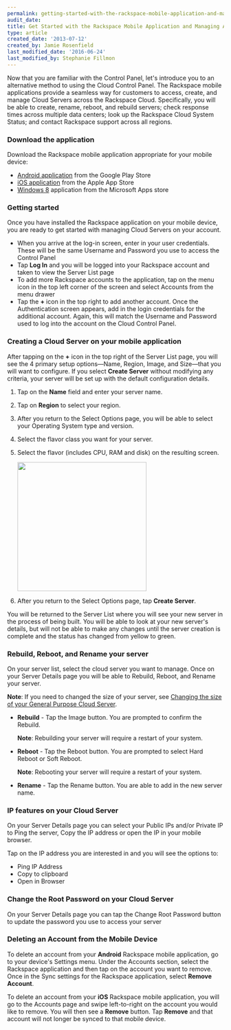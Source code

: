 ```yaml
---
permalink: getting-started-with-the-rackspace-mobile-application-and-managing-accounts/
audit_date:
title: Get Started with the Rackspace Mobile Application and Managing Accounts
type: article
created_date: '2013-07-12'
created_by: Jamie Rosenfield
last_modified_date: '2016-06-24'
last_modified_by: Stephanie Fillmon
---
```


Now that you are familiar with the Control Panel, let's introduce you to
an alternative method to using the Cloud Control Panel. The Rackspace
mobile applications provide a seamless way for customers to access,
create, and manage Cloud Servers across the Rackspace Cloud.
Specifically, you will be able to create, rename, reboot, and rebuild
servers; check response times across multiple data centers; look up the
Rackspace Cloud System Status; and contact Rackspace support
across all regions.

### Download the application

Download the Rackspace mobile application appropriate for your mobile
device:

-   [Android application](https://play.google.com/store/apps/details?id=com.rackspace.cloudmobile)
    from the Google Play Store
-   [iOS application](https://itunes.apple.com/us/app/rackspace-cloud-control/id672443103?ls=1&mt=8)
    from the Apple App Store
-   [Windows 8](http://apps.microsoft.com/windows/en-us/app/rackspace-cloud/fba5a14e-2ca2-4137-864f-31e40ba84e10)
    application from the Microsoft Apps store

### Getting started

Once you have installed the Rackspace application on your mobile device,
you are ready to get started with managing Cloud Servers on your
account.

-   When you arrive at the log-in screen, enter in your
    user credentials. These will be the same Username and Password you
    use to access the Control Panel
-   Tap **Log In** and you will be logged into your Rackspace account and
    taken to view the Server List page
-   To add more Rackspace accounts to the application, tap on the menu
    icon in the top left corner of the screen and select Accounts from
    the menu drawer
-   Tap the **+** icon in the top right to add another account. Once the
    Authentication screen appears, add in the login credentials for the
    additional account. Again, this will match the Username and Password
    used to log into the account on the Cloud Control Panel.

### Creating a Cloud Server on your mobile application

After tapping on the **+** icon in the top right of the Server List page,
you will see the 4 primary setup options&mdash;Name, Region, Image, and Size&mdash;that you will want to configure. If you select **Create Server** without modifying any criteria, your server will be set up with the
default configuration details.

1. Tap on the **Name** field and enter your server name.

2. Tap on **Region** to select your region.

3. After you return to the Select Options page, you will be able to select your Operating System type and version.

4. Select the flavor class you want for your server.

5. Select the flavor (includes CPU, RAM and disk) on the resulting screen.

    <img src="{% asset_path cloud-servers/getting-started-with-the-rackspace-mobile-application-and-managing-accounts/4SelectFlavorScreen.png %}" width="300" />

6. After you return to the Select Options page, tap **Create Server**.

You will be returned to the Server List where you will see your new
server in the process of being built. You will be able to look at your
new server's details, but will not be able to make any changes until the
server creation is complete and the status has changed from yellow to
green.

### Rebuild, Reboot, and Rename your server

On your server list, select the cloud server you want to manage. Once on
your Server Details page you will be able to Rebuild, Reboot, and Rename
your server.

**Note**: If you need to changed the size of your server, see [Changing the size of your General Purpose Cloud Server](/how-to/upgrading-resources-for-general-purpose-or-io-optimized-cloud-servers).

- **Rebuild** - Tap the Image button. You are prompted to confirm the Rebuild.

   **Note**: Rebuilding your server will require a restart of your system.

- **Reboot** - Tap the Reboot button. You are prompted to select Hard Reboot or Soft Reboot.

   **Note**: Rebooting your server will require a restart of your system.

- **Rename** - Tap the Rename button. You are able to add in the new server name.

### IP features on your Cloud Server

On your Server Details page you can select your Public IPs and/or
Private IP to Ping the server, Copy the IP address or open the IP in
your mobile browser.

Tap on the IP address you are interested in and you will see the options
to:

-   Ping IP Address
-   Copy to clipboard
-   Open in Browser

### Change the Root Password on your Cloud Server

On your Server Details page you can tap the Change Root Password button
to update the password you use to access your server

### Deleting an Account from the Mobile Device

To delete an account from your **Android** Rackspace mobile application, go to your device's Settings menu. Under the Accounts section, select the Rackspace application and then tap on the account you want to remove. Once in the Sync settings for the Rackspace application, select **Remove Account**.

To delete an account from your **iOS** Rackspace mobile application, you will go to the Accounts page and swipe left-to-right on the account you would like to remove. You will then see a **Remove** button. Tap **Remove** and that account will not longer be synced to that mobile device.
